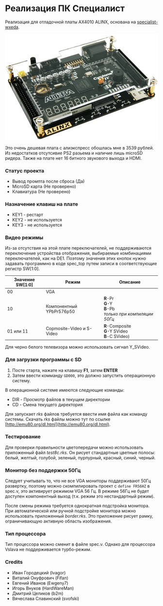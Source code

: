 # Реализация ПК Специалист 

Реализация для отладочной платы AX4010 ALINX, основана на [specialist-wxeda](https://github.com/andykarpov/specialist-wxeda).

![AX4010.jpg](/docs/AX4010.jpg)

Это очень дешевая плата с алиэкспресс обошлась мне в 3539 рублей. Из недостатков отсутсивие PS2 разьема и наличие лишь microSD ридера. Также на плате нет 16 битного звукового выхода и HDMI. 

### Статус проекта

- Вывод промпта после сброса (Да)
- MicroSD карта (Не проверено)
- Клавиатура (Не проверено)

### Назначение клавиш на плате

- KEY1 - рестарт
- KEY2 - не используется
- KEY3 - не используется

### Видео режимы

Из-за отсутствия на этой плате переключателей, не поддерживаются переключение устройства отображения, выбираемые комбинациями переключателей, как на DE1.
Поэтому значения этих кнопок нужно задавать программно в коде spec_top путем записи в соответствующие регистр SW[1:0].

| Значение SW[1:0] | Режим | Описание |
|---------------|-------------------|---------------------|
| 00 | VGA | |
| 10 | Компонентный YPbPr576p50 | **R**-Pr<br>**G**-Y<br>**B**-Pb<br>_только при компиляции 50Гц_ |
| 01 или 11 | Copmosite-Video и S-Video | **R**-Composite<br>**G**-Y SVideo<br>**B**-С SVideo) |

Для черно белого телевизора можно использовать сигнал Y_SVideo.

### Для загрузки программы с SD

1. Посте старта, нажате на клавишу **F1**, затем **ENTER**
2. Затем ввести комманду ```GD000```, это должно запустить операционную систему. 

В операционной системе имеются следующие команды:

- DIR - Просмотр файлов в текущем директории
- СD - Смена текущего директория

Для запускает _rks_ файлов требуется ввести имя файла как команду системы. Скачать _rks_ файлы можно тут по ссылке [http://emu80.org/dl.html](http://emu80.org/dl.html).

### Тестирование

Для проверки правильности цветопередачи можно использовать приложенный файл *test8c.rks*. Он рисует стандартные цветные полосы: белый, желтый, голубой, зеленый, пурпурный, красный, синий, черный.

### Монитор без поддержки 50Гц

Следует учитывать то, что не все VGA мониторы поддерживают 50Гц развертку, поэтому можно скомпилировать проект с ```define FR56HZ``` в spec.v, это активирует режимом VGA 56 Гц. В режиме 56Гц не будет доступен компонентный выход (т.к. режим это нестандартный режим). 

После смены режима требуется однократная подстройка монитора. При автоматической или ручной подстройке монитора можно использовать приложенный *border.rks*. Это приложение рисует рамку, ограничивающую активную область изображения.

### Тип процессора

Тип процессора можно сменит в файле spec.v. Однако для процессора Vslava не поддерживается турбо-режим.

### Credits

- Иван Городецкий (Ivagor)
- Виталий Онуфрович (Fifan)
- Евгений Иванов (Ewgeny7)
- Игорь Внуков (HardWareMan) 
- Дмитрий Целиков (b2m)
- Вячеслава Славинский (svofski) 
